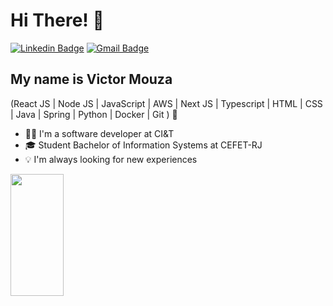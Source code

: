 
<h1>Hi There! 👋</h1>

[![Linkedin Badge](https://img.shields.io/badge/-LinkedIn-6633cc?style=flat-square&logo=Linkedin&logoColor=white&link=https://www.linkedin.com/in/victor-mouza/)](https://www.linkedin.com/in/victor-mouza/)
[![Gmail Badge](https://img.shields.io/badge/-mouzavictor@gmail.com-6633cc?style=flat-square&logo=Gmail&logoColor=white&link=mailto:mouzavictor@gmail.com)](mailto:mouzavictor@gmail.com)

## My name is Victor Mouza

(React JS | Node JS | JavaScript | AWS | Next JS | Typescript | HTML | CSS | Java | Spring | Python | Docker | Git ) 🚀
- 👨‍💻 I'm a software developer at CI&T
- 🎓 Student Bachelor of Information Systems at CEFET-RJ
- 💡 I'm always looking for new experiences

<div align="left">
  <img width="41%" height="195px" src="https://github-readme-stats.vercel.app/api/top-langs/?username=OmagnetFirel&layout=compact&hide_border=true&title_color=8f00ff&text_color=ffffff&bg_color=0d1117" />
 </div>





